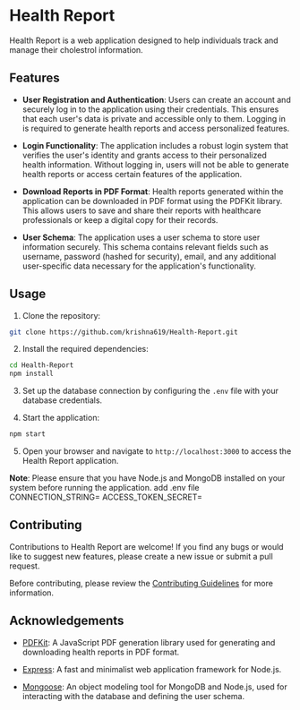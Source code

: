 # Health Report


Health Report is a web application designed to help individuals track and manage their cholestrol information. 

## Features

- **User Registration and Authentication**: Users can create an account and securely log in to the application using their credentials. This ensures that each user's data is private and accessible only to them. Logging in is required to generate health reports and access personalized features.

- **Login Functionality**: The application includes a robust login system that verifies the user's identity and grants access to their personalized health information. Without logging in, users will not be able to generate health reports or access certain features of the application.

- **Download Reports in PDF Format**: Health reports generated within the application can be downloaded in PDF format using the PDFKit library. This allows users to save and share their reports with healthcare professionals or keep a digital copy for their records.

- **User Schema**: The application uses a user schema to store user information securely. This schema contains relevant fields such as username, password (hashed for security), email, and any additional user-specific data necessary for the application's functionality.

## Usage

1. Clone the repository:

```bash
git clone https://github.com/krishna619/Health-Report.git
```

2. Install the required dependencies:

```bash
cd Health-Report
npm install
```

3. Set up the database connection by configuring the `.env` file with your database credentials.

4. Start the application:

```bash
npm start
```

5. Open your browser and navigate to `http://localhost:3000` to access the Health Report application.

**Note**: Please ensure that you have Node.js and MongoDB installed on your system before running the application.
add .env file 
CONNECTION_STRING=<YOUR CONNECTION_STRING>
ACCESS_TOKEN_SECRET=<YOUR ACCESS_TOKEN_SECRET>

## Contributing

Contributions to Health Report are welcome! If you find any bugs or would like to suggest new features, please create a new issue or submit a pull request. 

Before contributing, please review the [Contributing Guidelines](CONTRIBUTING.md) for more information.

## Acknowledgements

- [PDFKit](https://github.com/foliojs/pdfkit): A JavaScript PDF generation library used for generating and downloading health reports in PDF format.

- [Express](https://expressjs.com/): A fast and minimalist web application framework for Node.js.

- [Mongoose](https://mongoosejs.com/): An object modeling tool for MongoDB and Node.js, used for interacting with the database and defining the user schema.

